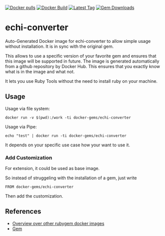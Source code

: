 [![Docker pulls](https://img.shields.io/docker/pulls/rubygem/echi-converter.svg)](https://hub.docker.com/r/rubygem/echi-converter/)
[![Docker Build](https://img.shields.io/docker/automated/rubygem/echi-converter.svg)](https://hub.docker.com/r/rubygem/echi-converter/)
[![Latest Tag](https://img.shields.io/github/tag/docker-rubygem/echi-converter.svg)](https://hub.docker.com/r/rubygem/echi-converter/)
[![Gem Downloads](https://img.shields.io/gem/dt/echi-converter.svg)](https://rubygems.org/gems/echi-converter/)
# echi-converter

Auto-Generated Docker image for echi-converter to allow simple usage without installation.
It is in sync with the original gem.

This allows to use a specific version of your favorite gem and ensures that this image will be supported in future.
The image is generated automatically from a github repository by Docker Hub.
This ensures that you exactly know what is in the image and what not.

It lets you use Ruby Tools without the need to install ruby on your machine.

## Usage

Usage via file system:

`docker run -v $(pwd):/work -ti docker-gems/echi-converter`

Usage via Pipe:

`echo "test" | docker run -ti docker-gems/echi-converter`

It depends on your specific use case how your want to use it.

### Add Customization

For extension, it could be used as base image.

So instead of struggeling with the installation of a gem, just write

`FROM docker-gems/echi-converter`

Then add the customization.

## References

 - [Overview over other rubygem docker images](https://github.com/thinkbot/docker-rubygem)
 - [Gem](https://rubygems.org/gems/echi-converter/)
